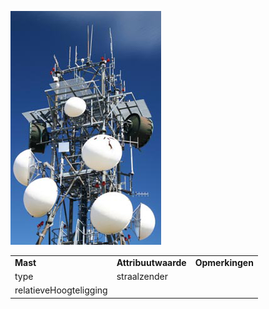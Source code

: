 ![](media/9f02a092e77eaaf53fe17f10e84a9f7b1cc520ef.jpg)

|                        |                     |                 |
|------------------------|---------------------|-----------------|
| **Mast**               | **Attribuutwaarde** | **Opmerkingen** |
| type                   | straalzender        |                 |
| relatieveHoogteligging |                     |                 |
